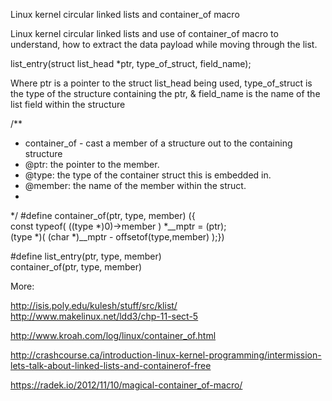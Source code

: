 Linux kernel circular linked lists and container_of macro


Linux kernel circular linked lists and use of container_of macro
to understand, how to extract the data payload while moving through
the list.

list_entry(struct list_head *ptr, type_of_struct, field_name);

Where 
	ptr is a pointer to the struct list_head being used,
	type_of_struct is the type of the structure containing the ptr, &
	field_name is the name of the list field within the structure

/**
 * container_of - cast a member of a structure out to the containing structure
 * @ptr:        the pointer to the member.
 * @type:       the type of the container struct this is embedded in.
 * @member:     the name of the member within the struct.
 *
*/
#define container_of(ptr, type, member) ({                      \
	const typeof( ((type *)0)->member ) *__mptr = (ptr);    \
	(type *)( (char *)__mptr - offsetof(type,member) );})

#define list_entry(ptr, type, member) \
	container_of(ptr, type, member)

More:

http://isis.poly.edu/kulesh/stuff/src/klist/
http://www.makelinux.net/ldd3/chp-11-sect-5

http://www.kroah.com/log/linux/container_of.html

http://crashcourse.ca/introduction-linux-kernel-programming/intermission-lets-talk-about-linked-lists-and-containerof-free

https://radek.io/2012/11/10/magical-container_of-macro/
